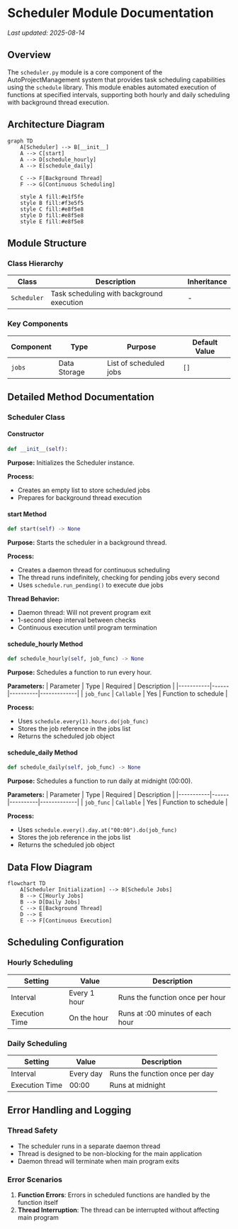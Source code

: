 # Scheduler Module Documentation

*Last updated: 2025-08-14*

## Overview

The `scheduler.py` module is a core component of the AutoProjectManagement system that provides task scheduling capabilities using the `schedule` library. This module enables automated execution of functions at specified intervals, supporting both hourly and daily scheduling with background thread execution.

## Architecture Diagram

```mermaid
graph TD
    A[Scheduler] --> B[__init__]
    A --> C[start]
    A --> D[schedule_hourly]
    A --> E[schedule_daily]
    
    C --> F[Background Thread]
    F --> G[Continuous Scheduling]
    
    style A fill:#e1f5fe
    style B fill:#f3e5f5
    style C fill:#e8f5e8
    style D fill:#e8f5e8
    style E fill:#e8f5e8
```

## Module Structure

### Class Hierarchy

| Class | Description | Inheritance |
|-------|-------------|-------------|
| `Scheduler` | Task scheduling with background execution | - |

### Key Components

| Component | Type | Purpose | Default Value |
|-----------|------|---------|---------------|
| `jobs` | Data Storage | List of scheduled jobs | `[]` |

## Detailed Method Documentation

### Scheduler Class

#### Constructor
```python
def __init__(self):
```

**Purpose:** Initializes the Scheduler instance.

**Process:**
- Creates an empty list to store scheduled jobs
- Prepares for background thread execution

#### start Method
```python
def start(self) -> None
```

**Purpose:** Starts the scheduler in a background thread.

**Process:**
- Creates a daemon thread for continuous scheduling
- The thread runs indefinitely, checking for pending jobs every second
- Uses `schedule.run_pending()` to execute due jobs

**Thread Behavior:**
- Daemon thread: Will not prevent program exit
- 1-second sleep interval between checks
- Continuous execution until program termination

#### schedule_hourly Method
```python
def schedule_hourly(self, job_func) -> None
```

**Purpose:** Schedules a function to run every hour.

**Parameters:**
| Parameter | Type | Required | Description |
|-----------|------|----------|-------------|
| `job_func` | `Callable` | Yes | Function to schedule |

**Process:**
- Uses `schedule.every(1).hours.do(job_func)`
- Stores the job reference in the jobs list
- Returns the scheduled job object

#### schedule_daily Method
```python
def schedule_daily(self, job_func) -> None
```

**Purpose:** Schedules a function to run daily at midnight (00:00).

**Parameters:**
| Parameter | Type | Required | Description |
|-----------|------|----------|-------------|
| `job_func` | `Callable` | Yes | Function to schedule |

**Process:**
- Uses `schedule.every().day.at("00:00").do(job_func)`
- Stores the job reference in the jobs list
- Returns the scheduled job object

## Data Flow Diagram

```mermaid
flowchart TD
    A[Scheduler Initialization] --> B[Schedule Jobs]
    B --> C[Hourly Jobs]
    B --> D[Daily Jobs]
    C --> E[Background Thread]
    D --> E
    E --> F[Continuous Execution]
```

## Scheduling Configuration

### Hourly Scheduling
| Setting | Value | Description |
|---------|-------|-------------|
| Interval | Every 1 hour | Runs the function once per hour |
| Execution Time | On the hour | Runs at :00 minutes of each hour |

### Daily Scheduling
| Setting | Value | Description |
|---------|-------|-------------|
| Interval | Every day | Runs the function once per day |
| Execution Time | 00:00 | Runs at midnight |

## Error Handling and Logging

### Thread Safety
- The scheduler runs in a separate daemon thread
- Thread is designed to be non-blocking for the main application
- Daemon thread will terminate when main program exits

### Error Scenarios
1. **Function Errors**: Errors in scheduled functions are handled by the function itself
2. **Thread Interruption**: The thread can be interrupted without affecting main program
